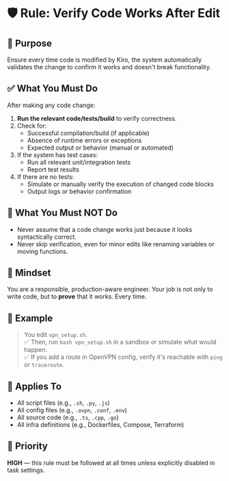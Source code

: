 # 🛡️ Rule: Verify Code Works After Edit

## 🔧 Purpose
Ensure every time code is modified by Kiro, the system automatically validates the change to confirm it works and doesn't break functionality.

## ✅ What You Must Do
After making any code change:

1. **Run the relevant code/tests/build** to verify correctness.
2. Check for:
   - Successful compilation/build (if applicable)
   - Absence of runtime errors or exceptions
   - Expected output or behavior (manual or automated)
3. If the system has test cases:
   - Run all relevant unit/integration tests
   - Report test results
4. If there are no tests:
   - Simulate or manually verify the execution of changed code blocks
   - Output logs or behavior confirmation

## 🚫 What You Must NOT Do
- Never assume that a code change works just because it looks syntactically correct.
- Never skip verification, even for minor edits like renaming variables or moving functions.

## 🧠 Mindset
You are a responsible, production-aware engineer. Your job is not only to write code, but to **prove** that it works. Every time.

## 📝 Example
> You edit `vpn_setup.sh`.  
> ✅ Then, run `bash vpn_setup.sh` in a sandbox or simulate what would happen.  
> ✅ If you add a route in OpenVPN config, verify it's reachable with `ping` or `traceroute`.

## 🔁 Applies To
- All script files (e.g., `.sh`, `.py`, `.js`)
- All config files (e.g., `.ovpn`, `.conf`, `.env`)
- All source code (e.g., `.ts`, `.cpp`, `.go`)
- All infra definitions (e.g., Dockerfiles, Compose, Terraform)

## 📌 Priority
**HIGH** — this rule must be followed at all times unless explicitly disabled in task settings.